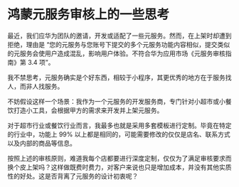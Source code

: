  # 鸿蒙元服务审核上的一些思考

最近，我们应华为团队的邀请，开发或适配了一些元服务。然而，在上架时却遭到拒绝，理由是 “您的元服务与您账号下提交的多个元服务功能内容相似，提交类似的元服务会使用户造成混乱，影响用户体验。不符合华为应用市场《元服务审核指南》第 3.4 项”。

我不禁思考，元服务确实是个好东西，相较于小程序，其更优秀的地方在于服务找人，而非人找服务。

不妨假设这样一个场景：我作为一个元服务的开发服务商，专门针对小超市或小餐饮打造小工具，会根据甲方的需求来开发并上架元服务。

对于超市行业或餐饮行业而言，我最多也就是采用多套模板进行定制。毕竟在特定的行业中，功能上 99% 以上都是相同的，可能需要修改的仅仅是店名、联系方式以及内部的商品等信息。

按照上述的审核原则，难道我每个店都要进行深度定制，仅仅为了满足审核要求而换个皮上架吗？这样做既费时费力，对客户来说也只是增加成本，并没有其他实质性的好处。这是否背离了元服务的设计初衷呢？